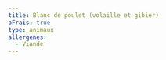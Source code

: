 ```yaml
---
title: Blanc de poulet (volaille et gibier)
pFrais: true
type: animaux
allergenes:
  - Viande
---
```


